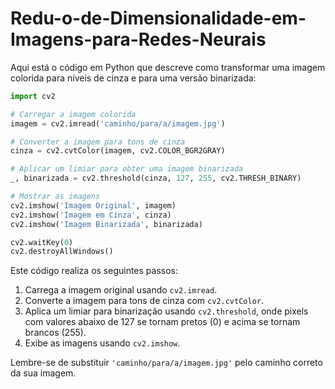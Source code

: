 # Redu-o-de-Dimensionalidade-em-Imagens-para-Redes-Neurais

Aqui está o código em Python que descreve como transformar uma imagem colorida para níveis de cinza e para uma versão binarizada:

```python
import cv2

# Carregar a imagem colorida
imagem = cv2.imread('caminho/para/a/imagem.jpg')

# Converter a imagem para tons de cinza
cinza = cv2.cvtColor(imagem, cv2.COLOR_BGR2GRAY)

# Aplicar um limiar para obter uma imagem binarizada
_, binarizada = cv2.threshold(cinza, 127, 255, cv2.THRESH_BINARY)

# Mostrar as imagens
cv2.imshow('Imagem Original', imagem)
cv2.imshow('Imagem em Cinza', cinza)
cv2.imshow('Imagem Binarizada', binarizada)

cv2.waitKey(0)
cv2.destroyAllWindows()
```

Este código realiza os seguintes passos:
1. Carrega a imagem original usando `cv2.imread`.
2. Converte a imagem para tons de cinza com `cv2.cvtColor`.
3. Aplica um limiar para binarização usando `cv2.threshold`, onde pixels com valores abaixo de 127 se tornam pretos (0) e acima se tornam brancos (255).
4. Exibe as imagens usando `cv2.imshow`.

Lembre-se de substituir `'caminho/para/a/imagem.jpg'` pelo caminho correto da sua imagem.
